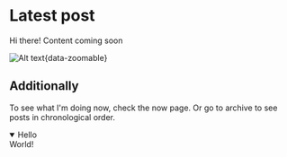 # Latest post
Hi there! Content coming soon

![Alt text](../docs/images/1.png){data-zoomable}

## Additionally

To see what I'm doing now, check the now page. Or go to archive to see posts in chronological order.

<details open>
  <summary>Hello</summary>
  World!
</details>
